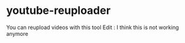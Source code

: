 # youtube-reuploader

You can reupload videos with this tool
Edit : I think this is not working anymore
